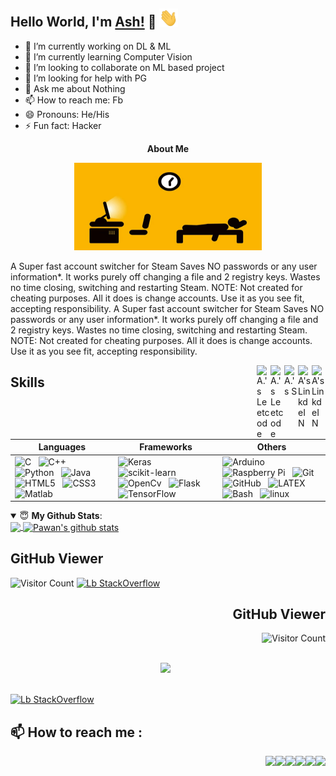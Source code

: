 ## Hello World, I'm [Ash!](https://github.io) 👋 <img src="https://github.com/asd1876/asd1876/blob/main/images/wave.gif" width="30px">
- 🔭 I’m currently working on DL & ML
- 🌱 I’m currently learning Computer Vision
- 👯 I’m looking to collaborate on ML  based project
- 🤔 I’m looking for help with PG
- 💬 Ask me about Nothing
- 📫 How to reach me: Fb
- 😄 Pronouns: He/His
- ⚡ Fun fact: Hacker

<p align='center'>
<strong>About Me </strong>
</p>

<p align='center'>  
<img width="300px" height="140" src="https://github.com/asd1876/asd1876/blob/main/images/87ZWw9F.gif"><br> 
</p>

A Super fast account switcher for Steam Saves NO passwords or any user information*. It works purely off changing a file and 2 registry keys. Wastes no time closing, switching and restarting Steam. NOTE: Not created for cheating purposes. All it does is change accounts. Use it as you see fit, accepting responsibility. A Super fast account switcher for Steam Saves NO passwords or any user information*. It works purely off changing a file and 2 registry keys. Wastes no time closing, switching and restarting Steam. NOTE: Not created for cheating purposes. All it does is change accounts. Use it as you see fit, accepting responsibility.


<a href="https://www.linkedin.com/in//">
  <img align="right" alt="A's LinkdeIN" width="22px" src="https://cdn.jsdelivr.net/npm/simple-icons@v3/icons/googlescholar.svg" />
</a>

<a href="https://www.linkedin.com/in//">
  <img align="right" alt="A's LinkdeIN" width="22px" src="https://cdn.jsdelivr.net/npm/simple-icons@v3/icons/linkedin.svg" />
</a>

<a href="https:/">
  <img align="right" alt="A.'s S" width="22px" src="https://cdn.jsdelivr.net/npm/simple-icons@v3/icons/stackoverflow.svg" />
</a>

<a href="https://l//">
  <img align="right" alt="A.'s Leetcode" width="22px" src="https://cdn.jsdelivr.net/npm/simple-icons@v3/icons/researchgate.svg" />
</a>

<a href="https://l//">
  <img align="right" alt="A.'s Leetcode" width="22px" src="https://cdn.jsdelivr.net/npm/simple-icons@v3/icons/github.svg" />
</a>




 ## Skills
| Languages  | Frameworks | Others |
| ---------- | ---------- | ---------- |
| ![C](https://img.shields.io/badge/-C-black?logo=c&style=social)&nbsp;&nbsp; ![C++](https://img.shields.io/badge/-c++-black?logo=c%2B%2B&style=social)&nbsp;&nbsp; ![Python](https://img.shields.io/badge/-Python-black?logo=Python&style=social)&nbsp;&nbsp; ![Java](https://img.shields.io/badge/-Java-black?logo=java&style=social)&nbsp;&nbsp; ![HTML5](https://img.shields.io/badge/-HTML5-black?logo=html5&style=social)&nbsp;&nbsp; ![CSS3](https://img.shields.io/badge/-CSS3-black?logo=css3&style=social)&nbsp;&nbsp; ![Matlab](https://img.shields.io/badge/-Matlab-black?logo=Mathworks&style=social)&nbsp;&nbsp;| ![Keras](https://img.shields.io/badge/-Keras-black?logo=Keras&style=social)&nbsp;&nbsp; ![scikit-learn](https://img.shields.io/badge/-scikit%20learn-black?logo=scikit-learn&style=social)&nbsp;&nbsp; ![OpenCv](https://img.shields.io/badge/OpenCv-black?logo=Open%20Source%20initiative&style=social)&nbsp;&nbsp; ![Flask](https://img.shields.io/badge/Flask-black?logo=Flask&style=social)&nbsp;&nbsp; ![TensorFlow](https://img.shields.io/badge/TensorFlow-black?logo=TensorFlow&style=social)&nbsp;&nbsp; | ![Arduino](https://img.shields.io/badge/Arduino-black?logo=Arduino&style=social)&nbsp;&nbsp; ![Raspberry Pi](https://img.shields.io/badge/Raspberry%20Pi-black?logo=Raspberry%20Pi&style=social)&nbsp;&nbsp; ![Git](https://img.shields.io/badge/-Git-black?logo=git&style=social)&nbsp;&nbsp; ![GitHub](https://img.shields.io/badge/-GitHub-black?logo=github&style=social)&nbsp;&nbsp; ![LATEX](https://img.shields.io/badge/-LATEX-black?logo=latex&style=social)&nbsp;&nbsp; ![Bash](https://img.shields.io/badge/-Bash-black?logo=GNU%20Bash&style=social)&nbsp;&nbsp; ![linux](https://img.shields.io/badge/-linux-black?logo=linux&style=social)&nbsp;&nbsp; | 



<details open>
 <summary> 😇 <b>My Github Stats</b>: </summary>
<a href="https://github.com/">
  <img align="center" src="https://github-readme-stats.vercel.app/api?username=asd1876&show_icons=true&theme=tokyonight&line_height=27" />
</a>
<a href="https://github.com/">
 <img align="center" src="https://github-readme-stats.vercel.app/api/top-langs/?username=asd1876&hide=css,java,html&theme=tokyonight" alt="Pawan's github stats"/>
</a>
</details>

## GitHub Viewer
![Visitor Count](https://profile-counter.glitch.me/{asd1876}/count.svg) [![Lb StackOverflow](https://github-readme-stackoverflow.vercel.app/?userID=14542180&layout=default&theme=dark)](https://stackoverflow.com/users/14542180/backlog-giash?tab=profile)

<div align="right">

## GitHub Viewer
![Visitor Count](https://profile-counter.glitch.me/{asd1876}/count.svg)

</div>


<p align="center">
<code>
<img  src="https://komarev.com/ghpvc/?username=asd1876&color=dc143c&style=plastic" /> 
  
</code>
</p>



[![Lb StackOverflow](https://github-readme-stackoverflow.vercel.app/?userID=14542180&layout=default&theme=dark)](https://stackoverflow.com/users/14542180/backlog-giash?tab=profile)

<p align="right">
  
## :mailbox: How to reach me : 
</p>
<!--
<a href="https://www.linkedin.com/in//">
  <img align="right" alt="A's LinkdeIN" width="22px" src="https://cdn.jsdelivr.net/npm/simple-icons@v3/icons/googlescholar.svg" />
</a>   -->

[<img align="right"  src="https://img.icons8.com/bubbles/50/000000/gmail.png"/>](mailto:jatinrao8630@gmail.com)
[<img align="right" target="_blank" src="https://img.icons8.com/bubbles/50/000000/linkedin.png"/>](https://www.linkedin.com/in/jatinrao/)
[<img align="right" target="_blank" src="https://img.icons8.com/bubbles/50/000000/github.png">](https://www.github.com/jatin2003/)
[<img align="right" target="_blank" src="https://img.icons8.com/bubbles/50/000000/twitter.png"/>](https://www.twitter.com/iamjatinrao/)
[<img align="right" target="_blank" src="https://img.icons8.com/bubbles/50/000000/instagram-new.png"/>](https://www.instagram.com/jatinrao.dev/)
[<img align="right" target="_blank" src="https://img.icons8.com/bubbles/50/000000/discord-logo.png"/>](https://discord.gg/3Ks7sMA)



